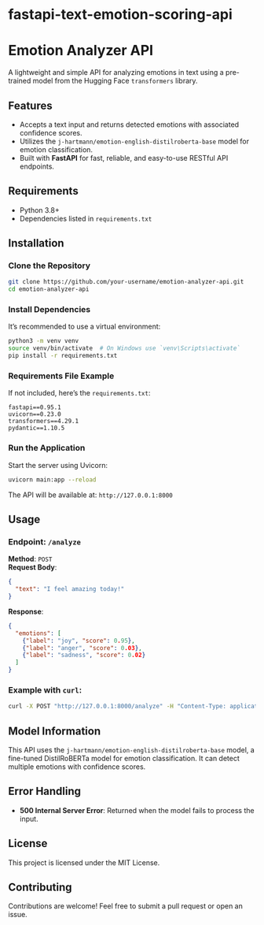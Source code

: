 # fastapi-text-emotion-scoring-api

# Emotion Analyzer API

A lightweight and simple API for analyzing emotions in text using a pre-trained model from the Hugging Face `transformers` library.

## Features

- Accepts a text input and returns detected emotions with associated confidence scores.
- Utilizes the `j-hartmann/emotion-english-distilroberta-base` model for emotion classification.
- Built with **FastAPI** for fast, reliable, and easy-to-use RESTful API endpoints.

## Requirements

- Python 3.8+
- Dependencies listed in `requirements.txt`

## Installation

### Clone the Repository

```bash
git clone https://github.com/your-username/emotion-analyzer-api.git
cd emotion-analyzer-api
```

### Install Dependencies

It’s recommended to use a virtual environment:

```bash
python3 -m venv venv
source venv/bin/activate  # On Windows use `venv\Scripts\activate`
pip install -r requirements.txt
```

### Requirements File Example

If not included, here’s the `requirements.txt`:

```plaintext
fastapi==0.95.1
uvicorn==0.23.0
transformers==4.29.1
pydantic==1.10.5
```

### Run the Application

Start the server using Uvicorn:

```bash
uvicorn main:app --reload
```

The API will be available at: `http://127.0.0.1:8000`

## Usage

### Endpoint: `/analyze`

**Method**: `POST`  
**Request Body**:
```json
{
  "text": "I feel amazing today!"
}
```

**Response**:
```json
{
  "emotions": [
    {"label": "joy", "score": 0.95},
    {"label": "anger", "score": 0.03},
    {"label": "sadness", "score": 0.02}
  ]
}
```

### Example with `curl`:

```bash
curl -X POST "http://127.0.0.1:8000/analyze" -H "Content-Type: application/json" -d '{"text": "I feel amazing today!"}'
```

## Model Information

This API uses the `j-hartmann/emotion-english-distilroberta-base` model, a fine-tuned DistilRoBERTa model for emotion classification. It can detect multiple emotions with confidence scores.

## Error Handling

- **500 Internal Server Error**: Returned when the model fails to process the input.

## License

This project is licensed under the MIT License.

## Contributing

Contributions are welcome! Feel free to submit a pull request or open an issue.
```
